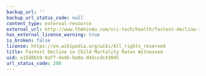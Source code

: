 ```yaml
---
backup_url: ''
backup_url_status_code: null
content_type: external-resource
external_url: http://www.thehindu.com/sci-tech/health/fastest-decline-in-child-mortality-rates-witnessed/article6416187.ece
has_external_license_warning: true
is_broken: false
license: https://en.wikipedia.org/wiki/All_rights_reserved
title: Fastest Decline in Child Mortality Rates Witnessed
uid: e15d8b59-0aff-4e4b-be8a-d45ccdc43045
url_status_code: 200
---
```

